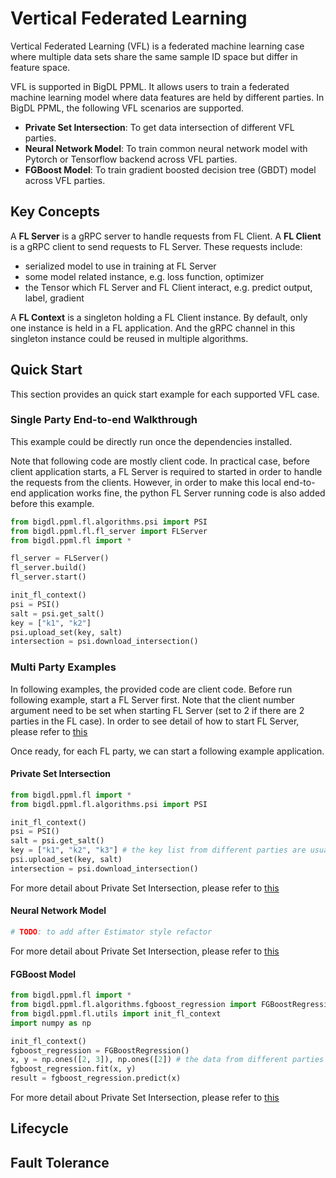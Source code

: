 # Vertical Federated Learning
Vertical Federated Learning (VFL) is a federated machine learning case where multiple data sets share the same sample ID space but differ in feature space. 

VFL is supported in BigDL PPML. It allows users to train a federated machine learning model where data features are held by different parties. In BigDL PPML, the following VFL scenarios are supported.
* **Private Set Intersection**: To get data intersection of different VFL parties.
* **Neural Network Model**: To train common neural network model with Pytorch or Tensorflow backend across VFL parties.
* **FGBoost Model**: To train gradient boosted decision tree (GBDT) model across VFL parties.

## Key Concepts
A **FL Server** is a gRPC server to handle requests from FL Client. A **FL Client** is a gRPC client to send requests to FL Server. These requests include:
* serialized model to use in training at FL Server
* some model related instance, e.g. loss function, optimizer
* the Tensor which FL Server and FL Client interact, e.g. predict output, label, gradient

A **FL Context** is a singleton holding a FL Client instance. By default, only one instance is held in a FL application. And the gRPC channel in this singleton instance could be reused in multiple algorithms.

## Quick Start
This section provides an quick start example for each supported VFL case.

### Single Party End-to-end Walkthrough
This example could be directly run once the dependencies installed.

Note that following code are mostly client code. In practical case, before client application starts, a FL Server is required to started in order to handle the requests from the clients. However, in order to make this local end-to-end application works fine, the python FL Server running code is also added before this example.
```python
from bigdl.ppml.fl.algorithms.psi import PSI
from bigdl.ppml.fl.fl_server import FLServer
from bigdl.ppml.fl import *

fl_server = FLServer()
fl_server.build()
fl_server.start()

init_fl_context()
psi = PSI()
salt = psi.get_salt()
key = ["k1", "k2"]
psi.upload_set(key, salt)
intersection = psi.download_intersection()
```

### Multi Party Examples
In following examples, the provided code are client code. Before run following example, start a FL Server first. Note that the client number argument need to be set when starting FL Server (set to 2 if there are 2 parties in the FL case). In order to see detail of how to start FL Server, please refer to [this]()

Once ready, for each FL party, we can start a following example application.
#### Private Set Intersection
```python
from bigdl.ppml.fl import *
from bigdl.ppml.fl.algorithms.psi import PSI

init_fl_context()
psi = PSI()
salt = psi.get_salt()
key = ["k1", "k2", "k3"] # the key list from different parties are usually different
psi.upload_set(key, salt)
intersection = psi.download_intersection()
```
For more detail about Private Set Intersection, please refer to [this]()
#### Neural Network Model
```python
# TODO: to add after Estimator style refactor
```
For more detail about Private Set Intersection, please refer to [this]()
#### FGBoost Model
```python
from bigdl.ppml.fl import *
from bigdl.ppml.fl.algorithms.fgboost_regression import FGBoostRegression
from bigdl.ppml.fl.utils import init_fl_context
import numpy as np

init_fl_context()
fgboost_regression = FGBoostRegression()
x, y = np.ones([2, 3]), np.ones([2]) # the data from different parties are usualy different
fgboost_regression.fit(x, y)
result = fgboost_regression.predict(x)
```
For more detail about Private Set Intersection, please refer to [this]()

## Lifecycle

## Fault Tolerance
